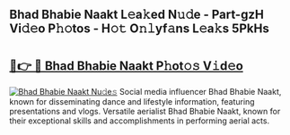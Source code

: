 ## Bhad Bhabie Naakt L𝚎a𝚔ed N𝚞𝚍e - Part-gzH Vi𝚍𝚎o P𝚑𝚘tos - H𝚘𝚝 O𝚗𝚕yf𝚊ns L𝚎a𝚔s 5PkHs

# <h2><a href="http://kfblar.oniu.top/?m=Bhad+Bhabie+Naakt">🔗👉 🔴 Bhad Bhabie Naakt P𝚑ot𝚘𝚜 V𝚒d𝚎o</a></h2>

[![Bhad Bhabie Naakt Nu𝚍e𝚜](https://i.imgur.com/0qMVB7G.gif)](http://kfblar.oniu.top/?m=Bhad+Bhabie+Naakt)
Social media influencer Bhad Bhabie Naakt, known for disseminating dance and lifestyle information, featuring presentations and vlogs. Versatile aerialist Bhad Bhabie Naakt, known for their exceptional skills and accomplishments in performing aerial acts.  
